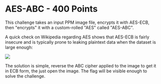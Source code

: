 # AES-ABC - 400 Points

This challenge takes an input PPM image file, encrypts it with AES-ECB, then "encrypts" it with a custom-rolled "AES" called "AES-ABC".

A quick check on Wikipedia regarding AES shows that AES-ECB is fairly insecure and is typically prone to leaking plaintext data when the dataset is large enough:

![](https://puu.sh/ErVUb/dc52a11d46.png)

The solution is simple, reverse the ABC cipher applied to the image to get it in ECB form, the just open the image. The flag will be visible enough to solve the challenge.